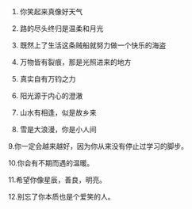 1. 你笑起来真像好天气

2. 路的尽头终归是温柔和月光

3. 既然上了生活这条贼船就努力做一个快乐的海盗

4. 万物皆有裂痕，那是光照进来的地方

5. 真实自有万钧之力

6. 阳光源于内心的澄澈

7. 山水有相逢，似是故乡来

8. 雪是大浪漫，你是小人间

9.你一定会越来越好，因为你从来没有停止过学习的脚步。

10.你会有不期而遇的温暖。

11.希望你像星辰，善良，明亮。

12.别忘了你本质也是个爱笑的人。
